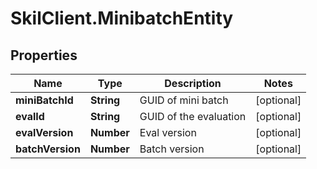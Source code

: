 # SkilClient.MinibatchEntity

## Properties
Name | Type | Description | Notes
------------ | ------------- | ------------- | -------------
**miniBatchId** | **String** | GUID of mini batch | [optional] 
**evalId** | **String** | GUID of the evaluation | [optional] 
**evalVersion** | **Number** | Eval version | [optional] 
**batchVersion** | **Number** | Batch version | [optional] 


